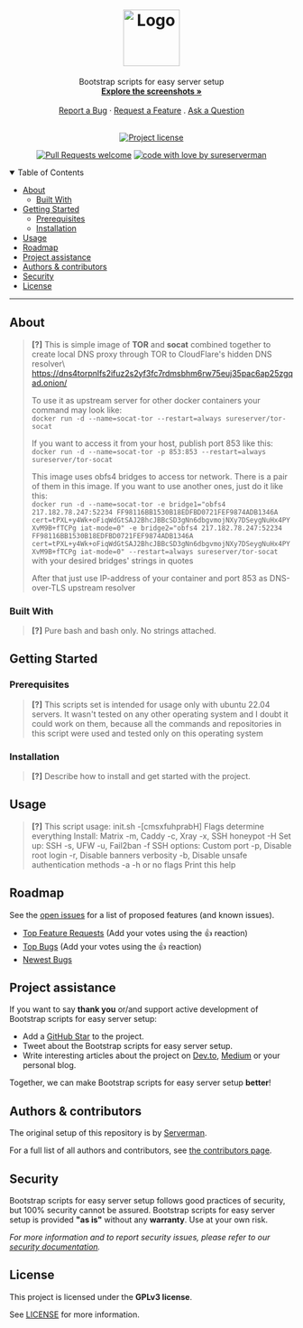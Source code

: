 <h1 align="center">
  <a href="https://github.com/sureserverman/tor-socat">
    <!-- Please provide path to your logo here -->
    <img src="docs/images/logo.svg" alt="Logo" width="100" height="100">
  </a>
</h1>

<div align="center">
  Bootstrap scripts for easy server setup
  <br />
  <a href="#about"><strong>Explore the screenshots »</strong></a>
  <br />
  <br />
  <a href="https://github.com/sureserverman/tor-socat/issues/new?assignees=&labels=bug&template=01_BUG_REPORT.md&title=bug%3A+">Report a Bug</a>
  ·
  <a href="https://github.com/sureserverman/tor-socat/issues/new?assignees=&labels=enhancement&template=02_FEATURE_REQUEST.md&title=feat%3A+">Request a Feature</a>
  .
  <a href="https://github.com/sureserverman/tor-socat/issues/new?assignees=&labels=question&template=04_SUPPORT_QUESTION.md&title=support%3A+">Ask a Question</a>
</div>

<div align="center">
<br />

[![Project license](https://img.shields.io/github/license/sureserverman/tor-socat.svg?style=flat-square)](LICENSE)

[![Pull Requests welcome](https://img.shields.io/badge/PRs-welcome-ff69b4.svg?style=flat-square)](https://github.com/sureserverman/tor-socat/issues?q=is%3Aissue+is%3Aopen+label%3A%22help+wanted%22)
[![code with love by sureserverman](https://img.shields.io/badge/%3C%2F%3E%20with%20%E2%99%A5%20by-sureserverman-ff1414.svg?style=flat-square)](https://github.com/sureserverman)

</div>

<details open="open">
<summary>Table of Contents</summary>

- [About](#about)
  - [Built With](#built-with)
- [Getting Started](#getting-started)
  - [Prerequisites](#prerequisites)
  - [Installation](#installation)
- [Usage](#usage)
- [Roadmap](#roadmap)
- [Project assistance](#project-assistance)
- [Authors & contributors](#authors--contributors)
- [Security](#security)
- [License](#license)

</details>

---

## About

> **[?]**
> This is simple image of **TOR** and **socat** combined together to create local DNS proxy through TOR to CloudFlare's hidden DNS resolver\ 
> https://dns4torpnlfs2ifuz2s2yf3fc7rdmsbhm6rw75euj35pac6ap25zgqad.onion/
> 
> To use it as upstream server for other docker containers your command may look like:\
> `docker run -d --name=socat-tor --restart=always sureserver/tor-socat`
> 
> If you want to access it from your host, publish port 853 like this:\
> `docker run -d --name=socat-tor -p 853:853 --restart=always sureserver/tor-socat`
> 
> This image uses obfs4 bridges to access tor network. There is a pair of them in this image. If you want to use another ones, just do it like this:\
> `docker run -d --name=socat-tor -e bridge1="obfs4 217.182.78.247:52234 FF98116BB1530B18EDFBD0721FEF9874ADB1346A cert=tPXL+y4Wk+oFiqWdGtSAJ2BhcJBBcSD3gNn6dbgvmojNXy7DSeygNuHx4PYXvM9B+fTCPg iat-mode=0" -e bridge2="obfs4 217.182.78.247:52234 FF98116BB1530B18EDFBD0721FEF9874ADB1346A cert=tPXL+y4Wk+oFiqWdGtSAJ2BhcJBBcSD3gNn6dbgvmojNXy7DSeygNuHx4PYXvM9B+fTCPg iat-mode=0" --restart=always sureserver/tor-socat`
> with your desired bridges' strings in quotes
> 
> After that just use IP-address of your container and port 853 as DNS-over-TLS upstream resolver


### Built With

> **[?]**
> Pure bash and bash only. No strings attached.

## Getting Started

### Prerequisites

> **[?]**
> This scripts set is intended for usage only with ubuntu 22.04 servers. It wasn't tested on any other operating system and I doubt it could work on them, because all the commands and repositories in this script were used and tested only on this operating system 

### Installation

> **[?]**
> Describe how to install and get started with the project.

## Usage

> **[?]**
> This script usage: init.sh -[cmsxfuhprabH]
> Flags determine everything
> Install: Matrix -m, Caddy -c, Xray -x, SSH honeypot -H
> Set up: SSH -s, UFW -u, Fail2ban -f
> SSH options: Custom port -p, Disable root login -r, Disable banners verbosity -b, Disable unsafe authentication methods -a
> -h or no flags Print this help

## Roadmap

See the [open issues](https://github.com/sureserverman/tor-socat/issues) for a list of proposed features (and known issues).

- [Top Feature Requests](https://github.com/sureserverman/tor-socat/issues?q=label%3Aenhancement+is%3Aopen+sort%3Areactions-%2B1-desc) (Add your votes using the 👍 reaction)
- [Top Bugs](https://github.com/sureserverman/tor-socat/issues?q=is%3Aissue+is%3Aopen+label%3Abug+sort%3Areactions-%2B1-desc) (Add your votes using the 👍 reaction)
- [Newest Bugs](https://github.com/sureserverman/tor-socat/issues?q=is%3Aopen+is%3Aissue+label%3Abug)

## Project assistance

If you want to say **thank you** or/and support active development of Bootstrap scripts for easy server setup:

- Add a [GitHub Star](https://github.com/sureserverman/tor-socat) to the project.
- Tweet about the Bootstrap scripts for easy server setup.
- Write interesting articles about the project on [Dev.to](https://dev.to/), [Medium](https://medium.com/) or your personal blog.

Together, we can make Bootstrap scripts for easy server setup **better**!

## Authors & contributors

The original setup of this repository is by [Serverman](https://github.com/sureserverman).

For a full list of all authors and contributors, see [the contributors page](https://github.com/sureserverman/tor-socat/contributors).

## Security

Bootstrap scripts for easy server setup follows good practices of security, but 100% security cannot be assured.
Bootstrap scripts for easy server setup is provided **"as is"** without any **warranty**. Use at your own risk.

_For more information and to report security issues, please refer to our [security documentation](docs/SECURITY.md)._

## License

This project is licensed under the **GPLv3 license**.

See [LICENSE](LICENSE.md) for more information.
